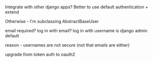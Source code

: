 Integrate with other django apps? 
Better to use default authentication + extend

Otherwise - I'm subclassing AbstractBaseUser

email required?
log in with email? 
log in with username is django admin default

reason - usernames are not secure (not that emails are either)

upgrade from token auth to oauth2

